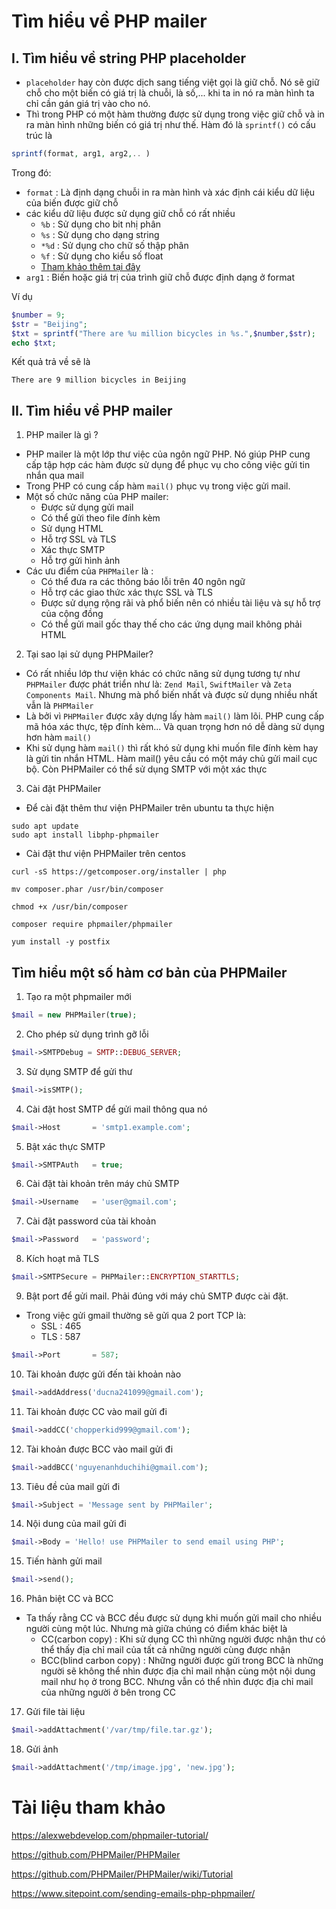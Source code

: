 # Tìm hiểu về PHP mailer 
## I. Tìm hiểu về string PHP placeholder
* `placeholder` hay còn được dịch sang tiếng việt gọi là giữ chỗ. Nó sẽ giữ chỗ cho một biến có giá trị là chuỗi, là số,... khi ta in nó ra màn hình ta chỉ cần gán giá trị vào cho nó. 
* Thì trong PHP có một hàm thường được sử dụng trong việc giữ chỗ và in ra màn hình những biến có giá trị như thế. Hàm đó là `sprintf()` có cấu trúc là 
```php
sprintf(format, arg1, arg2,.. )
```
Trong đó:
* `format` : Là định dạng chuỗi in ra màn hình và xác định cái kiểu dữ liệu của biến được giữ chỗ 
* các kiểu dữ liệu được sử dụng giữ chỗ có rất nhiều 
    * `%b` : Sử dụng cho bit nhị phân 
    * `%s` : Sử dụng cho dạng string 
    * `*%d` : Sử dụng cho chữ số thập phân 
    * `%f` : Sử dụng cho kiểu số float 
    * [Tham khảo thêm tại đây](https://www.w3schools.com/php/func_string_sprintf.asp)
* `arg1` : Biến hoặc giá trị của trình giữ chỗ được định dạng ở format

Ví dụ 
```php
$number = 9;
$str = "Beijing";
$txt = sprintf("There are %u million bicycles in %s.",$number,$str);
echo $txt;
```
Kết quả trả về sẽ là 
```
There are 9 million bicycles in Beijing
```
## II. Tìm hiểu về PHP mailer 
1. PHP mailer là gì ?
* PHP mailer là một lớp thư việc của ngôn ngữ PHP. Nó giúp PHP cung cấp tập hợp các hàm được sử dụng để phục vụ cho công việc gửi tin nhắn qua mail 
* Trong PHP có cung cấp hàm `mail()` phục vụ trong việc gửi mail. 
* Một số chức năng của PHP mailer: 
    * Được sử dụng gửi mail 
    * Có thể gửi theo file đính kèm 
    * Sử dụng HTML 
    * Hỗ trợ SSL và TLS 
    * Xác thực SMTP 
    * Hỗ trợ gửi hình ảnh
* Các ưu điểm của `PHPMailer` là : 
    * Có thể đưa ra các thông báo lỗi trên 40 ngôn ngữ 
    * Hỗ trợ các giao thức xác thực SSL và TLS 
    * Được sử dụng rộng rãi và phổ biến nên có nhiều tài liệu và sự hỗ trợ của cộng đồng 
    * Có thể gửi mail gốc thay thế cho các ứng dụng mail không phải HTML 

2. Tại sao lại sử dụng PHPMailer?
* Có rất nhiều lớp thư viện khác có chức năng sử dụng tương tự như `PHPMailer` được phát triển như là: `Zend Mail`, `SwiftMailer` và  `Zeta Components Mail`. Nhưng mà phổ biến nhất và được sử dụng nhiều nhất vẫn là `PHPMailer`
* Là bởi vì `PHPMailer` được xây dựng lấy hàm `mail()` làm lõi. PHP cung cấp mã hóa xác thực, tệp đính kèm... Và quan trọng hơn nó dễ dàng sử dụng hơn hàm `mail()`
* Khi sử dụng hàm `mail()` thì rất khó sử dụng khi muốn file đính kèm hay là gửi tin nhắn HTML. Hàm mail() yêu cầu có một máy chủ gửi mail cục bộ. Còn PHPMailer có thể sử dụng SMTP với một xác thực 

3. Cài đặt PHPMailer 
* Để cài đặt thêm thư viện PHPMailer trên ubuntu ta thực hiện 
```
sudo apt update
sudo apt install libphp-phpmailer
```

* Cài đặt thư viện PHPMailer trên centos 
```
curl -sS https://getcomposer.org/installer | php

mv composer.phar /usr/bin/composer

chmod +x /usr/bin/composer

composer require phpmailer/phpmailer

yum install -y postfix
```

## Tìm hiểu một số hàm cơ bản của PHPMailer 
1. Tạo ra một phpmailer mới 
```php
$mail = new PHPMailer(true);
```

2. Cho phép sử dụng trình gỡ lỗi
```php
$mail->SMTPDebug = SMTP::DEBUG_SERVER;   
```

3. Sử dụng SMTP để gửi thư 
```php
$mail->isSMTP(); 
```

4. Cài đặt host SMTP để gửi mail thông qua nó  
```php
$mail->Host       = 'smtp1.example.com';
```

5. Bật xác thực SMTP 
```php
$mail->SMTPAuth   = true;
```

6. Cài đặt tài khoản trên máy chủ SMTP 
```php
$mail->Username   = 'user@gmail.com'; 
```

7. Cài đặt password của tài khoản 
```php
$mail->Password   = 'password';
```

8. Kích hoạt mã TLS 
```php
$mail->SMTPSecure = PHPMailer::ENCRYPTION_STARTTLS; 
```

9. Bật port để gửi mail. Phải đúng với máy chủ SMTP được cài đặt. 
* Trong việc gửi gmail thường sẽ gửi qua 2 port TCP là:
    * SSL : 465
    * TLS : 587 
```php
$mail->Port       = 587;
```

10. Tài khoản được gửi đến tài khoản nào
```php
$mail->addAddress('ducna241099@gmail.com');
```

11. Tài khoản được CC vào mail gửi đi
```php
$mail->addCC('chopperkid999@gmail.com');
```

12. Tài khoản được BCC vào mail gửi đi 
```php
$mail->addBCC('nguyenanhduchihi@gmail.com');
```

13. Tiêu đề của mail gửi đi 
```php
$mail->Subject = 'Message sent by PHPMailer';
```

14. Nội dung của mail gửi đi 
```php
$mail->Body = 'Hello! use PHPMailer to send email using PHP';
```

15. Tiến hành gửi mail 
```php
$mail->send();
```

16. Phân biệt CC và BCC 
* Ta thấy rằng CC và BCC đều được sử dụng khi muốn gửi mail cho nhiều người cùng một lúc. Nhưng mà giữa chúng có điểm khác biệt là 
    * CC(carbon copy) : Khi sử dụng CC thì những người được nhận thư có thể thấy địa chỉ mail của tất cả những người cùng được nhận  
    * BCC(blind carbon copy) : Những người được gửi trong BCC là những người sẽ không thể nhìn được địa chỉ mail nhận cùng một nội dung mail như họ ở trong BCC. Nhưng vẫn có thể nhìn được địa chỉ mail của những người ở bên trong CC

17. Gửi file tài liệu 
```php
$mail->addAttachment('/var/tmp/file.tar.gz');
```

18. Gửi ảnh 
```php
$mail->addAttachment('/tmp/image.jpg', 'new.jpg');
```

# Tài liệu tham khảo 
https://alexwebdevelop.com/phpmailer-tutorial/

https://github.com/PHPMailer/PHPMailer

https://github.com/PHPMailer/PHPMailer/wiki/Tutorial

https://www.sitepoint.com/sending-emails-php-phpmailer/